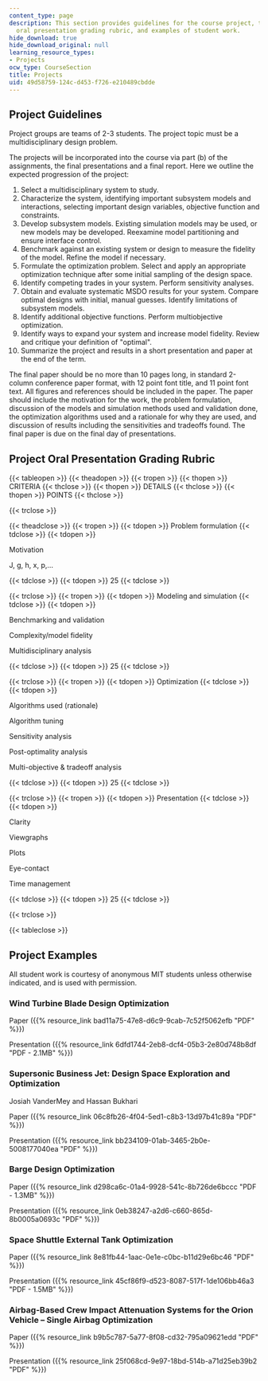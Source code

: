 ```yaml
---
content_type: page
description: This section provides guidelines for the course project, the project
  oral presentation grading rubric, and examples of student work.
hide_download: true
hide_download_original: null
learning_resource_types:
- Projects
ocw_type: CourseSection
title: Projects
uid: 49d58759-124c-d453-f726-e210489cbdde
---
```


Project Guidelines
------------------

Project groups are teams of 2-3 students. The project topic must be a multidisciplinary design problem.

The projects will be incorporated into the course via part (b) of the assignments, the final presentations and a final report. Here we outline the expected progression of the project:

1.  Select a multidisciplinary system to study.
2.  Characterize the system, identifying important subsystem models and interactions, selecting important design variables, objective function and constraints.
3.  Develop subsystem models. Existing simulation models may be used, or new models may be developed. Reexamine model partitioning and ensure interface control.
4.  Benchmark against an existing system or design to measure the fidelity of the model. Refine the model if necessary.
5.  Formulate the optimization problem. Select and apply an appropriate optimization technique after some initial sampling of the design space.
6.  Identify competing trades in your system. Perform sensitivity analyses.
7.  Obtain and evaluate systematic MSDO results for your system. Compare optimal designs with initial, manual guesses. Identify limitations of subsystem models.
8.  Identify additional objective functions. Perform multiobjective optimization.
9.  Identify ways to expand your system and increase model fidelity. Review and critique your definition of "optimal".
10.  Summarize the project and results in a short presentation and paper at the end of the term.

The final paper should be no more than 10 pages long, in standard 2-column conference paper format, with 12 point font title, and 11 point font text. All figures and references should be included in the paper. The paper should include the motivation for the work, the problem formulation, discussion of the models and simulation methods used and validation done, the optimization algorithms used and a rationale for why they are used, and discussion of results including the sensitivities and tradeoffs found. The final paper is due on the final day of presentations.

Project Oral Presentation Grading Rubric
----------------------------------------

{{< tableopen >}}
{{< theadopen >}}
{{< tropen >}}
{{< thopen >}}
CRITERIA
{{< thclose >}}
{{< thopen >}}
DETAILS
{{< thclose >}}
{{< thopen >}}
POINTS
{{< thclose >}}

{{< trclose >}}

{{< theadclose >}}
{{< tropen >}}
{{< tdopen >}}
Problem formulation
{{< tdclose >}}
{{< tdopen >}}


Motivation

J, g, h, x, p,…


{{< tdclose >}}
{{< tdopen >}}
25
{{< tdclose >}}

{{< trclose >}}
{{< tropen >}}
{{< tdopen >}}
Modeling and simulation
{{< tdclose >}}
{{< tdopen >}}


Benchmarking and validation

Complexity/model fidelity

Multidisciplinary analysis


{{< tdclose >}}
{{< tdopen >}}
25
{{< tdclose >}}

{{< trclose >}}
{{< tropen >}}
{{< tdopen >}}
Optimization
{{< tdclose >}}
{{< tdopen >}}


Algorithms used (rationale)

Algorithm tuning

Sensitivity analysis

Post-optimality analysis

Multi-objective & tradeoff analysis


{{< tdclose >}}
{{< tdopen >}}
25
{{< tdclose >}}

{{< trclose >}}
{{< tropen >}}
{{< tdopen >}}
Presentation
{{< tdclose >}}
{{< tdopen >}}


Clarity

Viewgraphs

Plots

Eye-contact

Time management


{{< tdclose >}}
{{< tdopen >}}
25
{{< tdclose >}}

{{< trclose >}}

{{< tableclose >}}

Project Examples
----------------

All student work is courtesy of anonymous MIT students unless otherwise indicated, and is used with permission.

### Wind Turbine Blade Design Optimization

Paper ({{% resource_link bad11a75-47e8-d6c9-9cab-7c52f5062efb "PDF" %}})

Presentation ({{% resource_link 6dfd1744-2eb8-dcf4-05b3-2e80d748b8df "PDF - 2.1MB" %}})

### Supersonic Business Jet: Design Space Exploration and Optimization

Josiah VanderMey and Hassan Bukhari

Paper ({{% resource_link 06c8fb26-4f04-5ed1-c8b3-13d97b41c89a "PDF" %}})

Presentation ({{% resource_link bb234109-01ab-3465-2b0e-5008177040ea "PDF" %}})

### Barge Design Optimization

Paper ({{% resource_link d298ca6c-01a4-9928-541c-8b726de6bccc "PDF - 1.3MB" %}})

Presentation ({{% resource_link 0eb38247-a2d6-c660-865d-8b0005a0693c "PDF" %}})

### Space Shuttle External Tank Optimization

Paper ({{% resource_link 8e81fb44-1aac-0e1e-c0bc-b11d29e6bc46 "PDF" %}})

Presentation ({{% resource_link 45cf86f9-d523-8087-517f-1de106bb46a3 "PDF - 1.5MB" %}})

  

### Airbag-Based Crew Impact Attenuation Systems for the Orion Vehicle – Single Airbag Optimization

Paper ({{% resource_link b9b5c787-5a77-8f08-cd32-795a09621edd "PDF" %}})

Presentation ({{% resource_link 25f068cd-9e97-18bd-514b-a71d25eb39b2 "PDF" %}})